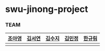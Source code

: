 # swu-jinong-project
### TEAM
|<a href="https://github.com/cAhyoung">조아영</a>|<a href="https://github.com/seoyeon83">김서연</a>|<a href="https://github.com/kimsuji-1">김수지</a>|<a href="https://github.com/mjee29">김민정</a>|<a href="https://github.com/onegyulim">한규림</a>|
|-------|------|------|-------|------|
||||||

